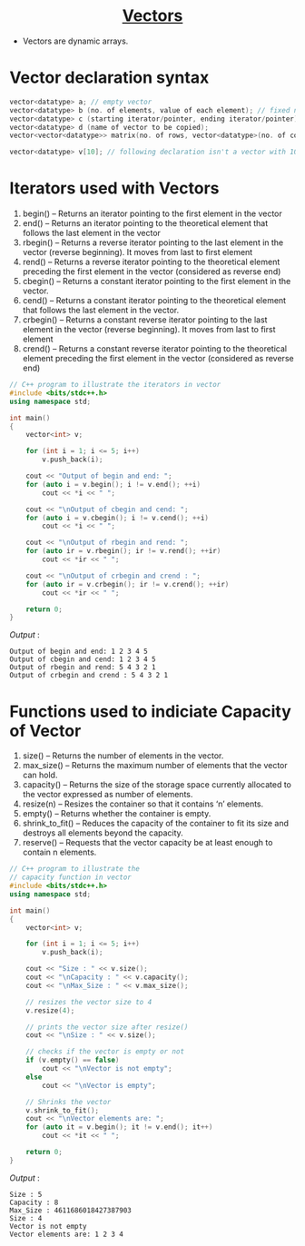 <h1 align="center"><a href="#"> Vectors </a></h1>

* Vectors are dynamic arrays.

# Vector declaration syntax

```cpp
vector<datatype> a; // empty vector
vector<datatype> b (no. of elements, value of each element); // fixed no. of elements with default value
vector<datatype> c (starting iterator/pointer, ending iterator/pointer); // inserting elements from other data structures
vector<datatype> d (name of vector to be copied);
vector<vector<datatype>> matrix(no. of rows, vector<datatype>(no. of cols, default value)); // declaring a 2D array

vector<datatype> v[10]; // following declaration isn't a vector with 10 elements but an array of size ten having vector elements
```

# Iterators used with Vectors

1. begin() – Returns an iterator pointing to the first element in the vector
2. end() – Returns an iterator pointing to the theoretical element that follows the last element in the vector
3. rbegin() – Returns a reverse iterator pointing to the last element in the vector (reverse beginning). It moves from last to first element
4. rend() – Returns a reverse iterator pointing to the theoretical element preceding the first element in the vector (considered as reverse end)
5. cbegin() – Returns a constant iterator pointing to the first element in the vector.
6. cend() – Returns a constant iterator pointing to the theoretical element that follows the last element in the vector.
7. crbegin() – Returns a constant reverse iterator pointing to the last element in the vector (reverse beginning). It moves from last to first element
8. crend() – Returns a constant reverse iterator pointing to the theoretical element preceding the first element in the vector (considered as reverse end)

```cpp
// C++ program to illustrate the iterators in vector
#include <bits/stdc++.h>
using namespace std;

int main()
{
	vector<int> v;

	for (int i = 1; i <= 5; i++)
		v.push_back(i);

	cout << "Output of begin and end: ";
	for (auto i = v.begin(); i != v.end(); ++i)
		cout << *i << " ";

	cout << "\nOutput of cbegin and cend: ";
	for (auto i = v.cbegin(); i != v.cend(); ++i)
		cout << *i << " ";

	cout << "\nOutput of rbegin and rend: ";
	for (auto ir = v.rbegin(); ir != v.rend(); ++ir)
		cout << *ir << " ";

	cout << "\nOutput of crbegin and crend : ";
	for (auto ir = v.crbegin(); ir != v.crend(); ++ir)
		cout << *ir << " ";

	return 0;
}

```

*Output* :
```
Output of begin and end: 1 2 3 4 5 
Output of cbegin and cend: 1 2 3 4 5 
Output of rbegin and rend: 5 4 3 2 1 
Output of crbegin and crend : 5 4 3 2 1
```
# Functions used to indiciate Capacity of Vector

1. size() – Returns the number of elements in the vector.
2. max_size() – Returns the maximum number of elements that the vector can hold.
3. capacity() – Returns the size of the storage space currently allocated to the vector expressed as number of elements.
4. resize(n) – Resizes the container so that it contains ‘n’ elements.
5. empty() – Returns whether the container is empty.
6. shrink_to_fit() – Reduces the capacity of the container to fit its size and destroys all elements beyond the capacity.
7. reserve() – Requests that the vector capacity be at least enough to contain n elements.

```cpp
// C++ program to illustrate the
// capacity function in vector
#include <bits/stdc++.h>
using namespace std;

int main()
{
	vector<int> v;

	for (int i = 1; i <= 5; i++)
		v.push_back(i);

	cout << "Size : " << v.size();
	cout << "\nCapacity : " << v.capacity();
	cout << "\nMax_Size : " << v.max_size();

	// resizes the vector size to 4
	v.resize(4);

	// prints the vector size after resize()
	cout << "\nSize : " << v.size();

	// checks if the vector is empty or not
	if (v.empty() == false)
		cout << "\nVector is not empty";
	else
		cout << "\nVector is empty";

	// Shrinks the vector
	v.shrink_to_fit();
	cout << "\nVector elements are: ";
	for (auto it = v.begin(); it != v.end(); it++)
		cout << *it << " ";

	return 0;
}

```

*Output* :
```
Size : 5
Capacity : 8
Max_Size : 4611686018427387903
Size : 4
Vector is not empty
Vector elements are: 1 2 3 4
```
